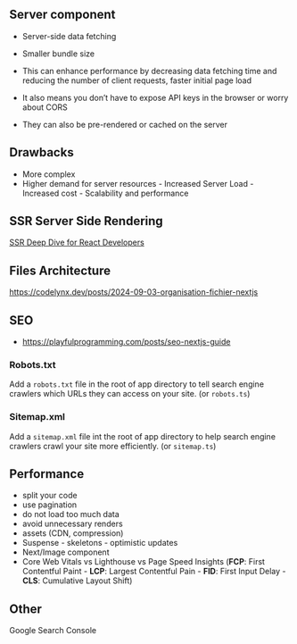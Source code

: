  ## Server component

- Server-side data fetching

- Smaller bundle size

- This can enhance performance by decreasing data fetching time and reducing the number of client requests, faster initial page load 

- It also means you don’t have to expose API keys in the browser or worry about CORS
 
- They can also be pre-rendered or cached on the server


## Drawbacks

- More complex
- Higher demand for server resources - Increased Server Load - Increased cost - Scalability and performance


## SSR Server Side Rendering

[SSR Deep Dive for React Developers
](https://www.developerway.com/posts/ssr-deep-dive-for-react-developers?ck_subscriber_id=2397963523&utm_source=convertkit&utm_medium=email&utm_campaign=%E2%9A%9B%EF%B8%8F%20This%20Week%20In%20React%20#226:%20Parcel,%20TanStack,%20Astro,%20React-Scan,%20React-Router%20%7C%20Worklets,%20Enterprise%20Framework,%20Perf,%20Expo%20UI,%20FlatList,%20BackgroundTask%20%7C%20Node.js,%20Oxc%20Minifier,%20Oxlint,%20Valibot%20-%2016983986)


## Files Architecture

https://codelynx.dev/posts/2024-09-03-organisation-fichier-nextjs

## SEO

- https://playfulprogramming.com/posts/seo-nextjs-guide

### Robots.txt

Add a `robots.txt` file in the root of app directory to tell search engine crawlers which URLs they can access on your site. (or `robots.ts`)

### Sitemap.xml

Add a `sitemap.xml` file int the root of app directory to help search engine crawlers crawl your site more efficiently. (or `sitemap.ts`)

## Performance

- split your code
- use pagination
- do not load too much data
- avoid unnecessary renders
- assets (CDN, compression)
- Suspense - skeletons - optimistic updates
- Next/Image component
- Core Web Vitals vs Lighthouse vs Page Speed Insights (**FCP**: First Contentful Paint - **LCP**: Largest Contentful Pain - **FID**: First Input Delay - **CLS**: Cumulative Layout Shift)

## Other

Google Search Console
